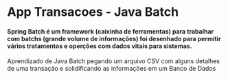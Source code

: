# App Transacoes - Java Batch

#### Spring Batch é um framework (caixinha de ferramentas) para trabalhar com batchs (grande volume de informações) foi desenhado para permitir vários tratamentos e operções com dados vitais para sistemas. 
Aprendizado de Java Batch pegando um arquivo CSV com alguns detalhes de uma transação e solidificando as informações em um Banco de Dados
